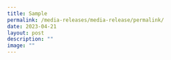 ```yaml
---
title: Sample
permalink: /media-releases/media-release/permalink/
date: 2023-04-21
layout: post
description: ""
image: ""
---
```

